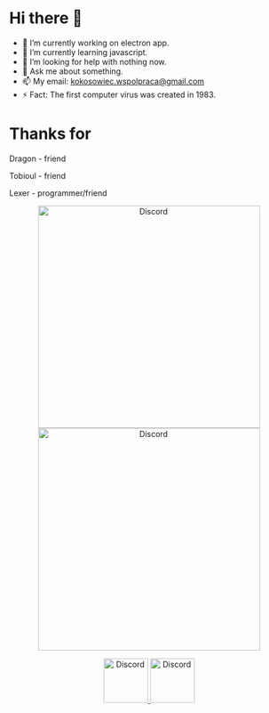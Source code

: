 # Hi there 👋

- 🔭 I’m currently working on electron app.
- 🌱 I’m currently learning javascript.
- 🤔 I’m looking for help with nothing now.
- 💬 Ask me about something.
- 📫 My email: kokosowiec.wspolpraca@gmail.com
- ⚡ Fact: The first computer virus was created in 1983.

# Thanks for

Dragon - friend

Tobioul - friend

Lexer - programmer/friend

<div align="center">
  <a href="https://github.com/Maksiooo/Clock">
     <img src="https://github-readme-stats.vercel.app/api/pin/?username=Maksiooo&repo=Clock&theme=dracula" alt="Discord" width="400"/>
  </a>
  <a href="https://github.com/DashCruft/Discord.js-custom-prefix">
     <img src="https://github-readme-stats.vercel.app/api/pin/?username=DashCruft&repo=Discord.js-custom-prefix&theme=dracula" alt="Discord" width="400"/>
  </a>
</div>

<p></p>

<div align="center">
  <a href="https://discord.gg/RMy6GTYhmU">
    <img src="https://user-images.githubusercontent.com/59381835/92191514-d649ad80-ee18-11ea-9bc4-e95c7a122a99.png" alt="Discord" width="80"/>
  </a>
  <a href="https://www.youtube.com/channel/UC9kcXj0wZznWI10x1W0ypzA?view_as=subscriber">
    <img src="https://user-images.githubusercontent.com/59381835/92191346-676c5480-ee18-11ea-8240-e416eb1a5b5d.png" alt="Discord" width="80"/>
  </a>
</div>
